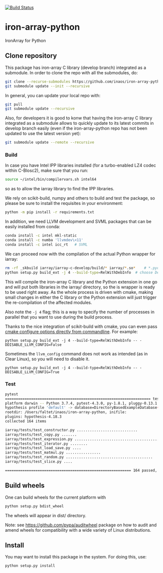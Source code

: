 [![Build Status](https://inaos.visualstudio.com/iron-array-python/_apis/build/status/inaos.iron-array-python?branchName=develop)](https://inaos.visualstudio.com/iron-array-python/_build/latest?definitionId=17&branchName=develop)

# iron-array-python
IronArray for Python

## Clone repository

This package has iron-array C library (develop branch) integrated as a submodule.  In order to clone the repo with all the submodules, do:

```bash
git clone --recurse-submodules https://github.com/inaos/iron-array-python
git submodule update --init --recursive
```

In general, you can update your local repo with:

```bash
git pull
git submodule update --recursive
```

Also, for developers it is good to konw that having the iron-array C library integrated as a submodule allows to quickly update to its latest commits in develop branch easily (even if the iron-array-python repo has not been updated to use the latest version yet):

```bash
git submodule update --remote --recursive
```

### Build

In case you have Intel IPP libraries installed (for a turbo-enabled LZ4 codec within C-Blosc2), make sure that you run:

```bash
source ~/intel/bin/compilervars.sh intel64
```

so as to allow the iarray library to find the IPP libraries.

We rely on scikit-build, numpy and others to build and test the package, so please be sure to install the requisites in your environment:

```bash
python -m pip install -r requirements.txt
```

In addition, we need LLVM development and SVML packages that can be easily installed from conda:

```bash
conda install -c intel mkl-static
conda install -c numba 'llvmdev\<11'
conda install -c intel icc_rt   # SVML
```

We can proceed now with the compilation of the actual Python wrapper for iarray:

```bash
rm -rf _skbuild iarray/iarray-c-develop/build/* iarray/*.so*    # *.pyd* if on windows (total cleanup and optional)
python setup.py build_ext -j 4 --build-type=RelWithDebInfo  # choose Debug if you like
```

This will compile the iron-array C library and the Python extension in one go and will put both libraries in the iarray/ directory, so the is wrapper is ready to be used right away.  As the whole process is driven with cmake, making small changes in either the C library or the Python extension will just trigger the re-compilation of the affected modules.

Also note the `-j 4` flag; this is a way to specify the number of processes in parallel that you want to use during the build process.

Thanks to the nice integration of scikit-build with cmake, you can even pass [cmake configure options directly from commandline](https://scikit-build.readthedocs.io/en/latest/usage.html#cmake-configure-options).  For example:

```
python setup.py build_ext -j 4 --build-type=RelWithDebInfo -- -DDISABLE_LLVM_CONFIG=False
```

Sometimes the `llvm_config` command does not work as intended (as in Clear Linux), so you will need to disable it.

```
python setup.py build_ext -j 4 --build-type=RelWithDebInfo -- -DDISABLE_LLVM_CONFIG=True
```


### Test

```bash
pytest                                                                                           (base)
=================================================================== test session starts ====================================================================
platform darwin -- Python 3.7.4, pytest-4.3.0, py-1.8.1, pluggy-0.13.1
hypothesis profile 'default' -> database=DirectoryBasedExampleDatabase('/Users/faltet/inaos/iron-array-python/.hypothesis/examples')
rootdir: /Users/faltet/inaos/iron-array-python, inifile:
plugins: hypothesis-4.18.3
collected 164 items

iarray/tests/test_constructor.py ............................                                                                                        [ 17%]
iarray/tests/test_copy.py .......                                                                                                                    [ 21%]
iarray/tests/test_expression.py .........................................................                                                            [ 56%]
iarray/tests/test_iterator.py ........                                                                                                               [ 60%]
iarray/tests/test_load_save.py ....                                                                                                                  [ 63%]
iarray/tests/test_matmul.py ................                                                                                                         [ 73%]
iarray/tests/test_random.py ........................................                                                                                 [ 97%]
iarray/tests/test_slice.py ....                                                                                                                      [100%]

========================================================== 164 passed, 0 warnings in 7.13 seconds ==========================================================```
```

## Build wheels

One can build wheels for the current platform with 

```bash
python setup.py bdist_wheel
```

The wheels will appear in dist/ directory.

Note: see https://github.com/pypa/auditwheel package on how to audit and amend wheels for compatibility with a wide variety of Linux distributions.

## Install

You may want to install this package in the system.  For doing this, use:

```bash
python setup.py install
```
